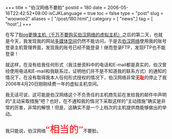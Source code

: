 +++
title = "伯汉网络不要脸"
postid = 180
date = 2006-05-16T22:42:52+08:00
isCJKLanguage = true
toc = false
type = "post"
slug = "woowoo2"
aliases = [ "/post/180.html",]
category = [ "news",]
tag = [ "host",]
+++


在写了[Blog更换主机（千万不要购买伯汉网络的虚拟主机）](https://blog.zengrong.net/post/179.html)之后的第二天，也就是今天，我发现我的网站[多媒体空间](http://cai.mediasky.cn)仍然不能访问。于是去[伯汉网络](http://my.woowoo.cn)使用我的账号登录主机管理界面，发现我的账号已经不能登录！继而登录FTP，发现FTP也不能登录！

就这样，在没有给我任何形式（我注册资料中的电话和E-mail都是真实的，伯汉曾经使用电话和E-mail和我联系过，证明他们并不是不知道我的联系方式）的通知的情况下，在没有取得我本人任何形式授权的情况下，伯汉网络非常<span
style="color:red;font-weight:bold;">无耻</span>的停止了我2006年4月20日刚刚续费一年的虚拟主机空间。

我无话可说，这可能是伯汉网络这个不负责任的主机商先前在发给我的邮件中声明的“主动采取措施”吧？也好，在不通知我的情况下采取这样的“主动措施”确实是非常的厉害，非常的解恨！但是，这确实不是一个上档次的主机提供商能够做出的举动。

我只能说，伯汉网络<span
style="color:red;font-family:'黑体';font-size:30px;">“相当的”</span>不要脸。

